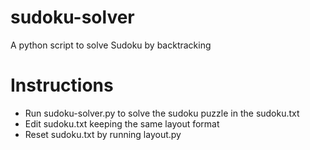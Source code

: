 # sudoku-solver
A python script to solve Sudoku by backtracking 

# Instructions
- Run sudoku-solver.py to solve the sudoku puzzle in the sudoku.txt
- Edit sudoku.txt keeping the same layout format
- Reset sudoku.txt by running layout.py